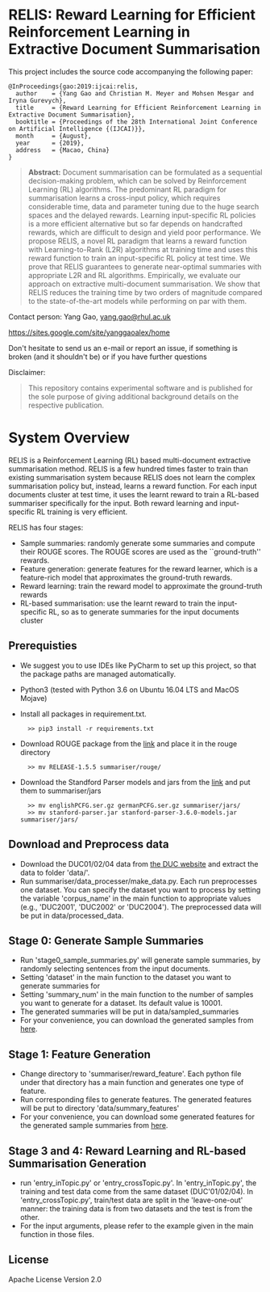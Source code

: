 # RELIS: Reward Learning for Efficient Reinforcement Learning in Extractive Document Summarisation

This project includes the source code accompanying the following paper:

```
@InProceedings{gao:2019:ijcai:relis,
  author    = {Yang Gao and Christian M. Meyer and Mohsen Mesgar and Iryna Gurevych},
  title     = {Reward Learning for Efficient Reinforcement Learning in Extractive Document Summarisation},
  booktitle = {Proceedings of the 28th International Joint Conference on Artificial Intelligence {(IJCAI)}},
  month     = {August},
  year      = {2019},
  address   = {Macao, China}
}
```

> **Abstract:** Document summarisation can be formulated as a sequential decision-making problem, which can be solved by Reinforcement Learning (RL) algorithms. The predominant RL paradigm for summarisation learns a cross-input policy, which requires considerable time, data and parameter tuning due to the huge search spaces and the delayed rewards. Learning input-specific RL policies is a more efficient alternative but so far depends on handcrafted rewards, which are difficult to design and yield poor performance. We propose RELIS, a novel RL paradigm that learns a reward function with Learning-to-Rank (L2R) algorithms at training time and uses this reward function to train an input-specific RL policy at test time. We prove that RELIS guarantees to generate near-optimal summaries with appropriate L2R and RL algorithms. Empirically, we evaluate our approach on extractive multi-document summarisation. We show that RELIS reduces the training time by two orders of magnitude compared to the state-of-the-art models while performing on par with them.

Contact person: Yang Gao, yang.gao@rhul.ac.uk

https://sites.google.com/site/yanggaoalex/home

Don't hesitate to send us an e-mail or report an issue, if something is broken (and it shouldn't be) or if you have further questions

Disclaimer:
> This repository contains experimental software and is published for the sole purpose of giving additional background details on the respective publication.


# System Overview
RELIS is a Reinforcement Learning (RL) based multi-document extractive summarisation method. RELIS is a few hundred times faster to train than existing summarisation system because RELIS does not learn the complex summarisation policy but, instead, learns a reward function. For each input documents cluster at test time, it uses the learnt reward to train a RL-based summariser specifically for the input. Both reward learning and input-specific RL training is very efficient.  

RELIS has four stages:
* Sample summaries: randomly generate some summaries and compute their ROUGE scores. The ROUGE scores are used as the ``ground-truth'' rewards. 
* Feature generation: generate features for the reward learner, which is a feature-rich model that approximates the ground-truth rewards.
* Reward learning: train the reward model to approximate the ground-truth rewards
* RL-based summarisation: use the learnt reward to train the input-specific RL, so as to generate summaries for the input documents cluster


## Prerequisties
* We suggest you to use IDEs like PyCharm to set up this project, so that the package paths are managed automatically.
* Python3 (tested with Python 3.6 on Ubuntu 16.04 LTS and MacOS Mojave)
* Install all packages in requirement.txt.

        >> pip3 install -r requirements.txt

* Download ROUGE package from the [link](https://www.isi.edu/licensed-sw/see/rouge/) and place it in the rouge directory

        >> mv RELEASE-1.5.5 summariser/rouge/

* Download the Standford Parser models and jars from the [link](https://nlp.stanford.edu/software/lex-parser.shtml)
and put them to summariser/jars

		>> mv englishPCFG.ser.gz germanPCFG.ser.gz summariser/jars/
		>> mv stanford-parser.jar stanford-parser-3.6.0-models.jar summariser/jars/


## Download and Preprocess data
* Download the DUC01/02/04 data from [the DUC website](https://duc.nist.gov/data.html) and extract the data to folder 'data/'.
* Run summariser/data_processer/make_data.py. Each run preprocesses one dataset. You can specify the dataset you want to process by setting the variable 'corpus_name' in the main function to appropriate values (e.g., 'DUC2001', 'DUC2002' or 'DUC2004'). The preprocessed data will be put in data/processed_data.

## Stage 0: Generate Sample Summaries
* Run 'stage0_sample_summaries.py' will generate sample summaries, by randomly selecting sentences from the input documents.
* Setting 'dataset' in the main function to the dataset you want to generate summaries for
* Setting 'summary_num' in the main function to the number of samples you want to generate for a dataset. Its default value is 10001.
* The generated summaries will be put in data/sampled_summaries
* For your convenience, you can download the generated samples from [here](https://drive.google.com/file/d/193isvjBZ4gukYp6AazzTWb6iAM4qd-_0/view?usp=sharing). 


## Stage 1: Feature Generation 
* Change directory to 'summariser/reward_feature'. Each python file under that directory has a main function and generates one type of feature.
* Run corresponding files to generate features. The generated features will be put to directory 'data/summary_features'
* For your convenience, you can download some generated features for the generated sample summaries from [here](https://drive.google.com/file/d/13_8RXwZv3b0d16DfetObEQWuFdisX4lk/view?usp=sharing).

## Stage 3 and 4: Reward Learning and RL-based Summarisation Generation 
* run 'entry_inTopic.py' or 'entry_crossTopic.py'. In 'entry_inTopic.py', the training and test data come from the same dataset (DUC'01/02/04). In 'entry_crossTopic.py', train/test data are split in the 'leave-one-out' manner: the training data is from two datasets and the test is from the other. 
* For the input arguments, please refer to the example given in the main function in those files. 

## License
Apache License Version 2.0


